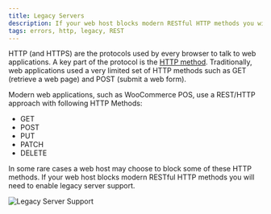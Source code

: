 ```yaml
---
title: Legacy Servers
description: If your web host blocks modern RESTful HTTP methods you will need to enable legacy server support.
tags: errors, http, legacy, REST
---
```


HTTP (and HTTPS) are the protocols used by every browser to talk to web applications. 
A key part of the protocol is the [HTTP method](https://tools.ietf.org/html/rfc2616#section-5.1.1). 
Traditionally, web applications used a very limited set of HTTP methods such as GET (retrieve a web page) and POST (submit a web form). 

Modern web applications, such as WooCommerce POS, use a REST/HTTP approach with following HTTP Methods:
   
   * GET
   * POST
   * PUT
   * PATCH
   * DELETE

In some rare cases a web host may choose to block some of these HTTP methods. 
If your web host blocks modern RESTful HTTP methods you will need to enable legacy server support.

![Legacy Server Support](http://wcpos.com/wp-content/uploads/2016/06/enable-legacy-server-support.png "WP Admin > POS > Settings > Tools > Enable legacy server support")